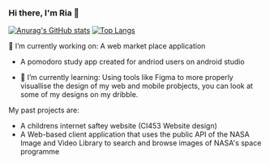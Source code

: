 ### Hi there, I'm Ria 👋

[![Anurag's GitHub stats](https://github-readme-stats.vercel.app/api?username=Ria-Kay)](https://github.com/anuraghazra/github-readme-stats)
[![Top Langs](https://github-readme-stats-ria-kay.vercel.app//api/top-langs/?username=Ria-Kay)](https://github.com/anuraghazra/github-readme-stats)

 🔭 I’m currently working on:
 A web market place application
- A pomodoro study app created for andriod users on android studio

- 🌱 I’m currently learning:
Using tools like Figma to more properly visuallise the design of my web and mobile probjects, you can look at some of my designs on my dribble.
<!--
**Ria-Kay/Ria-Kay** is a ✨ _special_ ✨ repository because its `README.md` (this file) appears on your GitHub profile.

Here are some ideas to get you started: 

- 🔭 I’m currently working on:
 A web market place application
- A pomodoro study app created for andriod users on android studio

- 🌱 I’m currently learning:
Using tools like Figma to more properly visuallise the design of my web and mobile probjects, you can look at some of my designs on my dribble.

- 👯 I’m looking to collaborate on ...
- 🤔 I’m looking for help with ...
- 💬 Ask me about ...
- 📫 How to reach me: ...
- 😄 Pronouns: She/Her/Hers
- ⚡ Fun fact: ..
-->
My past projects are:
- A childrens internet saftey website (CI453 Website design)
- A Web-based client application that uses the public API of the NASA Image and Video Library to search and browse images of NASA's space programme
